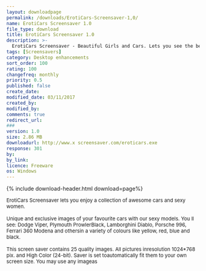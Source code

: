 ```yaml
---
layout: downloadpage
permalink: /downloads/ErotiCars-Screensaver-1,0/
name: ErotiCars Screensaver 1.0
file_type: download
title: ErotiCars Screensaver 1.0
description: >-
  ErotiCars Screensaver - Beautiful Girls and Cars. Lets you see the beauty of shapes!
tags: [Screensavers]
category: Desktop enhancements
sort_order: 100
rating: 100
changefreq: monthly
priority: 0.5
published: false
create_date:
modified_date: 03/11/2017
created_by:
modified_by:
comments: true
redirect_url:
###
version: 1.0
size: 2.86 MB
downloadurl: http://www.x screensaver.com/eroticars.exe
response: 301
by:
by_link:
licence: Freeware
os: Windows
---
```


{% include download-header.html download=page%}

<p style="fix-download-text !important">
<p><font size="2">ErotiCars Screensaver lets you enjoy a collection of awesome cars and sexy women. <br />
<br />
Unique and exclusive images of your favourite cars with our sexy models. You ll see: Dodge Viper, Plymouth ProwlerBlack, Lamborghini Diablo, Porsche 996, Ferrari 360 Modena and othersin a variety of colours like yellow, red, blue and black.<br />
<br />
This screen saver contains 25 quality images. All pictures inresolution 1024*768 pix. and High Color (24-bit). Saver is set toautomatically fit them to your own screen size. You may use any imageas</font></p></p>
